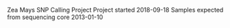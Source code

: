 Zea Mays SNP Calling Project
Project started 2018-09-18
Samples expected from sequencing core 2013-01-10
